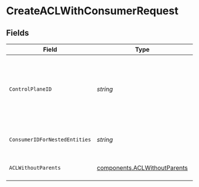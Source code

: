 # CreateACLWithConsumerRequest


## Fields

| Field                                                                              | Type                                                                               | Required                                                                           | Description                                                                        | Example                                                                            |
| ---------------------------------------------------------------------------------- | ---------------------------------------------------------------------------------- | ---------------------------------------------------------------------------------- | ---------------------------------------------------------------------------------- | ---------------------------------------------------------------------------------- |
| `ControlPlaneID`                                                                   | *string*                                                                           | :heavy_check_mark:                                                                 | The UUID of your control plane. This variable is available in the Konnect manager. | 9524ec7d-36d9-465d-a8c5-83a3c9390458                                               |
| `ConsumerIDForNestedEntities`                                                      | *string*                                                                           | :heavy_check_mark:                                                                 | Consumer ID for nested entities                                                    | f28acbfa-c866-4587-b688-0208ac24df21                                               |
| `ACLWithoutParents`                                                                | [components.ACLWithoutParents](../../models/components/aclwithoutparents.md)       | :heavy_check_mark:                                                                 | Description of new ACL for creation                                                |                                                                                    |